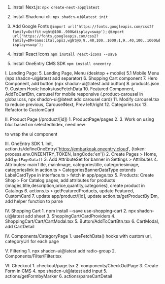 1. Install Next.js:
``` npx create-next-app@latest ```

2. Install Shadcnui cli:
```npx shadcn-ui@latest init```

3. Add Google Fonts
```@import url('https://fonts.googleapis.com/css2?family=Outfit:wght@100..900&display=swap');```
```@import url('https://fonts.googleapis.com/css2?family=DM+Sans:ital,opsz,wght@0,9..40,100..1000;1,9..40,100..1000&display=swap');```

4. Install React Icons
```npm install react-icons --save```

5. Install OneEntry CMS SDK
```npm install oneentry```

I. Landing Page:
    5. Landing Page, Menu (desktop + mobile)
    5.1 Mobile Menu (npx shadcn-ui@latest add separator)
    6. Shopping Cart component
    7. Hero Component, add button (npx shadcn-ui@latest add button)
    8. products.json
    9. Custom Hook: hooks/useFetchData
    10. Featured Component, AddToCartBtn, carousel for mobile responsive (.product-carousel in global.css, npx shadcn-ui@latest add carousel card)
    11. Modify carousel.tsx to reduce previous, CarouselNext, Prev left/right
    12. Categories.tsx
    13. Refactor to CustomCard
    <!-- 14. Blogs.tsx, add custom to LabelCard like customImage, customText,... -->

II. Product Page (/product/[id])
    1. ProductPage/pages
    2. <ProductCarousel>
    3. Work on <ProductPreview> using blur based on selectedIndex, need new <div onclick> to wrap the ui component

III. OneEntry SDK
    1. Init, action.ts/defineOneEntry('https://embarkoak.oneentry.cloud', {token: process.env.ONEENTRY_TOKEN, langCode:'en'})
    2. Create Pages > Home, add `getPageData()`
    3. Add AttributeSet for banner in Settings > Attributes
    4. Attributes: mainTitle, mainImage, categoriestitle, categoriesimage, categorieslink in action.ts
        > CategoriesBannerDataType extends LabelCardType in interface.ts
        > fetch in app/page.tsx 
    5. Products: Create Shop > For Catalog pages, add attributes for products (images,title,description,price,quantity,categories), create product in Catalogs
    6. actions.ts > getFeaturedProducts, update Featured, CustomCard
    7. update app/product/[id], update action.ts/getProductByIDm, add helper function to parse

IV. Shopping Cart
    1. npm install --save use-shopping-cart
    2. npx shadcn-ui@latest add sheet
    3. ShoppingCart/CardProviders
    4. ShoppingCart/Cart/CartModal.tsx
    5. Button/AddToCartBtn.tsx
    6. CartModal, add CartDetail

IV. Components/CategoryPage
    1. useFetchData() hooks with custom url, categoryUrl for each page    

V. Filtering
    1. npx shadcn-ui@latest add radio-group
    2. Components/Filter/Filter.tsx

VI. Checkout
    1. checkout/page.tsx
    2. components/CheckOutPage
    3. Create Form in CMS
    4. npx shadcn-ui@latest add input
    5. actions/getFormbyMarker
    6. actions/parseCartDetail